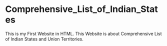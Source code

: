 # Comprehensive_List_of_Indian_States
This is my First Website in HTML. This Website is about Comprehensive List of Indian States and Union Territories.
